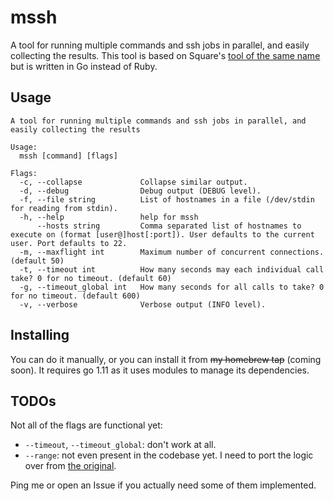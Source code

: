 # mssh

A tool for running multiple commands and ssh jobs in parallel, and easily collecting the results. This tool is based on 
Square's [tool of the same name](https://github.com/square/mssh) but is written in Go instead of Ruby.

## Usage

```
A tool for running multiple commands and ssh jobs in parallel, and easily collecting the results

Usage:
  mssh [command] [flags]

Flags:
  -c, --collapse             Collapse similar output.
  -d, --debug                Debug output (DEBUG level).
  -f, --file string          List of hostnames in a file (/dev/stdin for reading from stdin).
  -h, --help                 help for mssh
      --hosts string         Comma separated list of hostnames to execute on (format [user@]host[:port]). User defaults to the current user. Port defaults to 22.
  -m, --maxflight int        Maximum number of concurrent connections. (default 50)
  -t, --timeout int          How many seconds may each individual call take? 0 for no timeout. (default 60)
  -g, --timeout_global int   How many seconds for all calls to take? 0 for no timeout. (default 600)
  -v, --verbose              Verbose output (INFO level).
```

## Installing

You can do it manually, or you can install it from ~~my homebrew tap~~ (coming soon).  It requires go 1.11 as it uses
modules to manage its dependencies.

## TODOs

Not all of the flags are functional yet:
- `--timeout`, `--timeout_global`: don't work at all.
- `--range`: not even present in the codebase yet. I need to port the logic over from [the original](https://github.com/square/rangeclient).

Ping me or open an Issue if you actually need some of them implemented.


